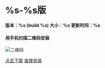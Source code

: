 # %s-%s版

**版本：%s (build %s) 大小：%s 更新时间：%s**

#### 用手机扫描二维码安装  
![二维码](%s)

[点击下载](https://www.pgyer.com/%s)
[直接安装](https://www.pgyer.com/apiv2/app/install?_api_key=%s&buildKey=%s&buildPassword=%s)
